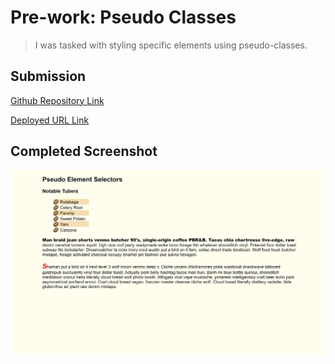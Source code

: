 # Pre-work: Pseudo Classes

> I was tasked with styling specific elements using pseudo-classes.

## Submission

[Github Repository Link](https://github.com/Seifenan/p4-practice-pseudo-classes) 

[Deployed URL Link](https://seifenan.github.io/p4-practice-pseudo-classes/) 

## Completed Screenshot

<img src="assets\images\Screenshot.png">